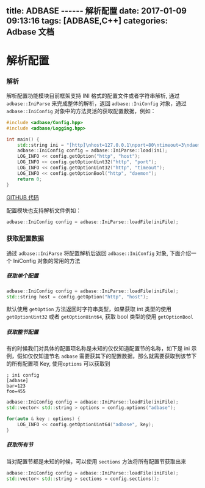 title: ADBASE ------ 解析配置
date: 2017-01-09 09:13:16
tags: [ADBASE,C++]
categories: Adbase 文档
---
# 解析配置

### 解析

解析配置功能模块目前框架支持 INI 格式的配置文件或者字符串解析, 通过 ` adbase::IniParse` 来完成整体的解析，返回 `adbase::IniConfig` 对象，通过 `adbase::IniConfig` 对象中的方法灵活的获取配置数据，例如：

```cpp
#include <adbase/Config.hpp>
#include <adbase/Logging.hpp>

int main() {
    std::string ini = "[http]\nhost=127.0.0.1\nport=80\ntimeout=3\ndaemon=yes\n";
    adbase::IniConfig config = adbase::IniParse::load(ini);
    LOG_INFO << config.getOption("http", "host");
    LOG_INFO << config.getOptionUint32("http", "port");
    LOG_INFO << config.getOptionUint32("http", "timeout");
    LOG_INFO << config.getOptionBool("http", "daemon");
    return 0;
}
```

[GITHUB 代码](https://github.com/weiboad/adbase/blob/master/example/config.cpp)

配置模块也支持解析文件例如：

```cpp
adbase::IniConfig config = adbase::IniParse::loadFile(iniFile);
```

### 获取配置数据

通过 `adbase::IniParse` 将配置解析后返回 `adbase::IniConfig` 对象, 下面介绍一个 IniConfig 对象的常用的方法

##### 获取单个配置

```cpp
adbase::IniConfig config = adbase::IniParse::loadFile(iniFile);
std::string host = config.getOption("http", "host");
```

默认使用 `getOption` 方法返回时字符串类型，如果获取 int 类型的使用 `getOptionUint32` 或者 `getOptionUint64`, 获取 bool 类型的使用 `getOptionBool`

##### 获取整节配置

有的时候我们对具体的配置项名称是未知的仅仅知道配置节的名称，如下是 ini 示例，假如仅仅知道节名 `adbase` 需要获其下的配置数据，那么就需要获取到该节下的所有配置项 Key, 使用`options` 可以获取到

```
; ini config
[adbase]
bar=123
foo=455
```

```cpp
adbase::IniConfig config = adbase::IniParse::loadFile(iniFile);
std::vector< std::string > options = config.options("adbase");

for(auto & key : options) {
	LOG_INFO << config.getOptionUint64("adbase", key);
}
```

##### 获取所有节

当对配置节都是未知的时候，可以使用 `sections` 方法将所有配置节获取出来

```cpp
adbase::IniConfig config = adbase::IniParse::loadFile(iniFile);
std::vector< std::string > sections = config.sections();
```
